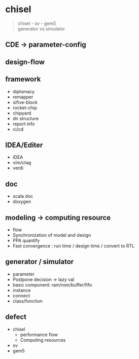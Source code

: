 # chisel   

> chisel - sv - gem5   
> generator vs simulator

## CDE -> parameter-config   
## design-flow   
## framework   
  - diplomacy   
  - remapper   
  - sifive-block   
  - rocket-chip    
  - chipyard   
  - dir structure  
  - report info    
  - ci/cd   
## IDEA/Editer  
  - IDEA  
  - vim/ctag    
  - verdi  
## doc   
  - scala doc   
  - doxygen   
## modeling -> computing resource   
  - flow    
  - Synchronization of model and design   
  - PPA quantify   
  - Fast convergence : run time / design time / convert to RTL    
## generator / simulator   
  - parameter   
  - Postpone decision -> lazy val
  - basic component: ram/rom/buffer/fifo   
  - instance  
  - connect  
  - class/function   
 
## defect 
  * chisel
    - performance flow   
    - Computing resources   
  * sv
  * gem5
